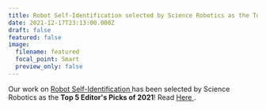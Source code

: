 ```yaml
---
title: Robot Self-Identification selected by Science Robotics as the Top 5 Editor's Picks of 2021
date: 2021-12-17T23:13:00.000Z
draft: false
featured: false
image:
  filename: featured
  focal_point: Smart
  preview_only: false
---
```

<!--StartFragment-->

Our work on [Robot Self-Identification ](https://hangkaiyu.github.io/self-identification.html)has been selected by Science Robotics as the **Top 5 Editor's Picks of 2021**! Read [Here ](https://sci.scientific-direct.net/view_online.asp?1728038&c0c33e0cc4c44232&18).



<!--EndFragment-->